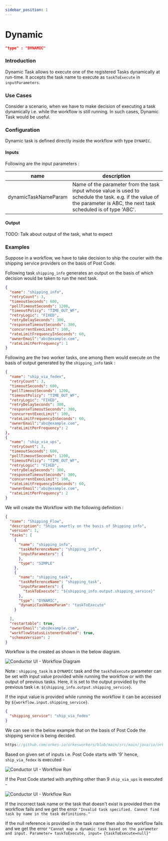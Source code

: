 ```yaml
---
sidebar_position: 1
---
```

# Dynamic
```json
"type" : "DYNAMIC"
```

### Introduction
Dynamic Task allows to execute one of the registered Tasks dynamically at run-time.
It accepts the task name to execute as `taskToExecute` in `inputParameters`.

### Use Cases 

Consider a scenario, when we have to make decision of executing a task dynamically i.e. while the workflow is still
running. In such cases, Dynamic Task would be useful.

### Configuration

Dynamic task is defined directly inside the workflow with type `DYNAMIC`.

#### Inputs

Following are the input parameters :

| name                 | description                                                                                                                                                               |
|----------------------|---------------------------------------------------------------------------------------------------------------------------------------------------------------------------|
| dynamicTaskNameParam | Name of the parameter from the task input whose value is used to schedule the task.  e.g. if the value of the parameter is ABC, the next task scheduled is of type 'ABC'. |

#### Output

TODO: Talk about output of the task, what to expect


### Examples

Suppose in a workflow, we have to take decision to ship the courier with the shipping
service providers on the basis of Post Code.

Following task `shipping_info` generates an output on the basis of which decision would be
taken to run the next task.

```json
{
  "name": "shipping_info",
  "retryCount": 3,
  "timeoutSeconds": 600,
  "pollTimeoutSeconds": 1200,
  "timeoutPolicy": "TIME_OUT_WF",
  "retryLogic": "FIXED",
  "retryDelaySeconds": 300,
  "responseTimeoutSeconds": 300,
  "concurrentExecLimit": 100,
  "rateLimitFrequencyInSeconds": 60,
  "ownerEmail":"abc@example.com",
  "rateLimitPerFrequency": 1
}
```

Following are the two worker tasks, one among them would execute on the basis of output generated
by the `shipping_info` task :

```json
{
  "name": "ship_via_fedex",
  "retryCount": 3,
  "timeoutSeconds": 600,
  "pollTimeoutSeconds": 1200,
  "timeoutPolicy": "TIME_OUT_WF",
  "retryLogic": "FIXED",
  "retryDelaySeconds": 300,
  "responseTimeoutSeconds": 300,
  "concurrentExecLimit": 100,
  "rateLimitFrequencyInSeconds": 60,
  "ownerEmail":"abc@example.com",
  "rateLimitPerFrequency": 2
},
{
  "name": "ship_via_ups",
  "retryCount": 3,
  "timeoutSeconds": 600,
  "pollTimeoutSeconds": 1200,
  "timeoutPolicy": "TIME_OUT_WF",
  "retryLogic": "FIXED",
  "retryDelaySeconds": 300,
  "responseTimeoutSeconds": 300,
  "concurrentExecLimit": 100,
  "rateLimitFrequencyInSeconds": 60,
  "ownerEmail":"abc@example.com",
  "rateLimitPerFrequency": 2
}
```


We will create the Workflow with the following definition :

```json
{
  "name": "Shipping_Flow",
  "description": "Ships smartly on the basis of Shipping info",
  "version": 1,
  "tasks": [
    {
      "name": "shipping_info",
      "taskReferenceName": "shipping_info",
      "inputParameters": {
      },
      "type": "SIMPLE"
    },
    {
      "name": "shipping_task",
      "taskReferenceName": "shipping_task",
      "inputParameters": {
        "taskToExecute": "${shipping_info.output.shipping_service}"
      },
      "type": "DYNAMIC",
      "dynamicTaskNameParam": "taskToExecute"
    }

  ],
  "restartable": true,
  "ownerEmail":"abc@example.com",
  "workflowStatusListenerEnabled": true,
  "schemaVersion": 2
}
```

Workflow is the created as shown in the below diagram.


![Conductor UI - Workflow Diagram](/img/tutorial/ShippingWorkflow.png)


Note : `shipping_task` is a `DYNAMIC` task and the `taskToExecute` parameter can be set
with input value provided while running the workflow or with the output of previous tasks.
Here, it is set to the output provided by the previous task i.e.
`${shipping_info.output.shipping_service}`.

If the input value is provided while running the workflow it can be accessed by
`${workflow.input.shipping_service}`.

```json
{
  "shipping_service": "ship_via_fedex"
}
```

We can see in the below example that on the basis of Post Code the shipping service is being
decided.

```js reference
https://github.com/orkes-io/orkesworkers/blob/main/src/main/java/io/orkes/samples/workers/ShippingInfoWorker.java#L10-L36
```

Based on given set of inputs i.e. Post Code starts with '9' hence, `ship_via_fedex` is executed -

![Conductor UI - Workflow Run](/img/tutorial/ShippingWorkflowRunning.png)

If the Post Code started with anything other than 9 `ship_via_ups` is executed -

![Conductor UI - Workflow Run](/img/tutorial/ShippingWorkflowUPS.png)

If the incorrect task name or the task that doesn't exist is provided then the workflow fails and
we get the error `"Invalid task specified. Cannot find task by name in the task definitions."`

If the null reference is provided in the task name then also the workflow fails and we get the
error `"Cannot map a dynamic task based on the parameter and input. Parameter= taskToExecute, input= {taskToExecute=null}"`
